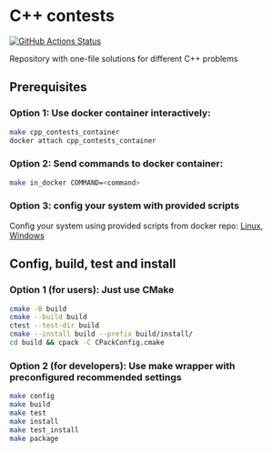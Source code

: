 # C++ contests
[![GitHub Actions Status](https://github.com/rudenkornk/cpp_contests/actions/workflows/workflow.yml/badge.svg)](https://github.com/rudenkornk/cpp_contests/actions)

Repository with one-file solutions for different C++ problems

## Prerequisites
### Option 1: Use docker container interactively:
```bash
make cpp_contests_container
docker attach cpp_contests_container
```
### Option 2: Send commands to docker container:
```bash
make in_docker COMMAND=<command>
```

### Option 3: config your system with provided scripts
Config your system using provided scripts from docker repo:
[Linux](https://github.com/rudenkornk/docker_cpp#3-use-scripts-from-this-repository-to-setup-your-own-system),
[Windows](https://github.com/rudenkornk/docker_cpp_windows/#2-use-scripts-from-this-repository-to-setup-your-own-system)

## Config, build, test and install
### Option 1 (for users): Just use CMake
```bash
cmake -B build
cmake --build build
ctest --test-dir build
cmake --install build --prefix build/install/
cd build && cpack -C CPackConfig.cmake
```

### Option 2 (for developers): Use make wrapper with preconfigured recommended settings
```bash
make config
make build
make test
make install
make test_install
make package
```
